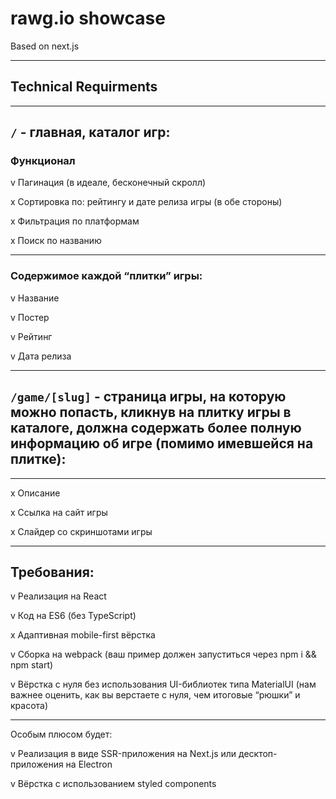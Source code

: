 # rawg.io showcase

Based on next.js

---

## Technical Requirments

---

## `/` - главная, каталог игр:

### Функционал

v Пагинация (в идеале, бесконечный скролл)

x Сортировка по: рейтингу и дате релиза игры (в обе стороны)

x Фильтрация по платформам

x Поиск по названию

---

### Содержимое каждой “плитки” игры:

v Название

v Постер

v Рейтинг

v Дата релиза

---

## `/game/[slug]` - страница игры, на которую можно попасть, кликнув на плитку игры в каталоге, должна содержать более полную информацию об игре (помимо имевшейся на плитке):

---

x Описание

x Ссылка на сайт игры

x Слайдер со скриншотами игры

---

## Требования:

v Реализация на React

v Код на ES6 (без TypeScript)

x Адаптивная mobile-first вёрстка

v Сборка на webpack (ваш пример должен запуститься через npm i && npm start)

v Вёрстка с нуля без использования UI-библиотек типа MaterialUI (нам важнее оценить, как вы верстаете с нуля, чем итоговые “рюшки” и красота)

---

Особым плюсом будет:

v Реализация в виде SSR-приложения на Next.js или десктоп-приложения на Electron

v Вёрстка с использованием styled components
